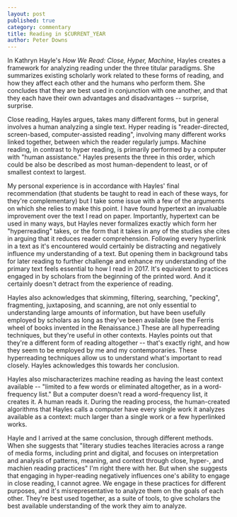 ```yaml
---
layout: post
published: true
category: commentary
title: Reading in $CURRENT_YEAR
author: Peter Downs
---
```

In Kathryn Hayle's *How We Read: Close, Hyper, Machine*, Hayles creates a framework for analyzing reading under the three titular paradigms. She summarizes existing scholarly work related to these forms of reading, and how they affect each other and the humans who perform them. She concludes that they are best used in conjunction with one another, and that they each have their own advantages and disadvantages -- surprise, surprise.

Close reading, Hayles argues, takes many different forms, but in general involves a human analyzing a single text. Hyper reading is "reader-directed, screen-based, computer-assisted reading", involving many different works linked together, between which the reader regularly jumps. Machine reading, in contrast to hyper reading, is primarily performed by a computer with "human assistance." Hayles presents the three in this order, which could be also be described as most human-dependent to least, or of smallest context to largest.

My personal experience is in accordance with Hayles' final recommendation (that students be taught to read in each of these ways, for they're complementary) but I take some issue with a few of the arguments on which she relies to make this point. I have found hypertext an invaluable improvement over the text I read on paper. Importantly, hypertext can be used in many ways, but Hayles never formalizes exactly which form her "hyperreading" takes, or the form that it takes in any of the studies she cites in arguing that it reduces reader comprehension. Following every hyperlink in a text as it's encountered would certainly be distracting and negatively influence my understanding of a text. But opening them in background tabs for later reading to further challenge and enhance my understanding of the primary text feels essential to how I read in 2017. It's equivalent to practices engaged in by scholars from the beginning of the printed word. And it certainly doesn't detract from the experience of reading.

Hayles also acknowledges that skimming, filtering, searching, "pecking", fragmenting, juxtaposing, and scanning, are not only essential to understanding large amounts of information, but have been usefully employed by scholars as long as they've been available (see the Ferris wheel of books invented in the Renaissance.) These are all hyperreading techniques, but they're useful in other contexts. Hayles points out that they're a different form of reading altogether -- that's exactly right, and how they seem to be employed by me and my contemporaries. These hyperreading techniques allow us to understand what's important to read closely. Hayles acknowledges this towards her conclusion.

Hayles also mischaracterizes machine reading as having the least context available -- "limited to a few words or eliminated altogether, as in a word-frequency list." But a computer doesn't read a word-frequency list, it creates it. A human reads it. During the reading process, the human-created algorithms that Hayles calls a computer have every single work it analyzes available as a context: much larger than a single work or a few hyperlinked works.

Hayle and I arrived at the same conclusion, through different methods. When she suggests that "literary studies teaches literacies across a range of media forms, including print and digital, and focuses on interpretation and analysis of patterns, meaning, and context through close, hyper-, and machien reading practices" I'm right there with her. But when she suggests that engaging in hyper-reading negatively influences one's ability to engage in close reading, I cannot agree. We engage in these practices for different purposes, and it's misrepresentative to analyze them on the goals of each other. They're best used together, as a suite of tools, to give scholars the best available understanding of the work they aim to analyze.
